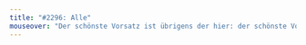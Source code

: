 ```yaml
---
title: "#2296: Alle"
mouseover: "Der schönste Vorsatz ist übrigens der hier: der schönste Vorsatz ist übrigens der hier."
---
```

